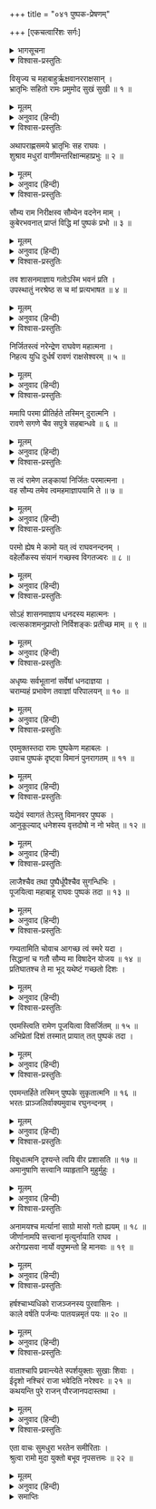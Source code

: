 +++
title = "०४१ पुष्पक-प्रेषणम्"

+++
[एकचत्वारिंशः सर्गः]



<details><summary>भागसूचना</summary>

41. कुबेरके भेजे हुए पुष्पकविमानका आना और श्रीरामसे पूजित एवं अनुगृहीत होकर अदृश्य हो जाना, भरतके द्वारा श्रीरामराज्यके विलक्षण प्रभावका वर्णन
</details>

<details open><summary>विश्वास-प्रस्तुतिः</summary>

विसृज्य च महाबाहुर्ऋक्षवानरराक्षसान् ।  
भ्रातृभिः सहितो रामः प्रमुमोद सुखं सुखी ॥ १ ॥
</details>

<details><summary>मूलम्</summary>

विसृज्य च महाबाहुर्ऋक्षवानरराक्षसान् ।  
भ्रातृभिः सहितो रामः प्रमुमोद सुखं सुखी ॥ १ ॥
</details>

<details><summary>अनुवाद (हिन्दी)</summary>

रीछों, वानरों और राक्षसोंको विदा करके भाइयोंसहित सुखस्वरूप महाबाहु श्रीराम सुख और आनन्दपूर्वक वहाँ रहने लगे ॥ १ ॥
</details>

<details open><summary>विश्वास-प्रस्तुतिः</summary>

अथापराह्णसमये भ्रातृभिः सह राघवः ।  
शुश्राव मधुरां वाणीमन्तरिक्षान्महाप्रभुः ॥ २ ॥
</details>

<details><summary>मूलम्</summary>

अथापराह्णसमये भ्रातृभिः सह राघवः ।  
शुश्राव मधुरां वाणीमन्तरिक्षान्महाप्रभुः ॥ २ ॥
</details>

<details><summary>अनुवाद (हिन्दी)</summary>

एक दिन अपराह्णकालमें (दोपहरके बाद) अपने भाइयोंके साथ बैठे हुए महाप्रभु श्रीरघुनाथजीने आकाशसे यह मधुर वाणी सुनी— ॥ २ ॥
</details>

<details open><summary>विश्वास-प्रस्तुतिः</summary>

सौम्य राम निरीक्षस्व सौम्येन वदनेन माम् ।  
कुबेरभवनात् प्राप्तं विद्धि मां पुष्पकं प्रभो ॥ ३ ॥
</details>

<details><summary>मूलम्</summary>

सौम्य राम निरीक्षस्व सौम्येन वदनेन माम् ।  
कुबेरभवनात् प्राप्तं विद्धि मां पुष्पकं प्रभो ॥ ३ ॥
</details>

<details><summary>अनुवाद (हिन्दी)</summary>

‘सौम्य श्रीराम! आप मेरी ओर प्रसन्नतापूर्ण मुखसे दृष्टिपात करनेकी कृपा करें । प्रभो! आपको विदित होना चाहिये कि मैं कुबेरके भवनसे लौटा हुआ पुष्पकविमान हूँ ॥ ३ ॥
</details>

<details open><summary>विश्वास-प्रस्तुतिः</summary>

तव शासनमाज्ञाय गतोऽस्मि भवनं प्रति ।  
उपस्थातुं नरश्रेष्ठ स च मां प्रत्यभाषत ॥ ४ ॥
</details>

<details><summary>मूलम्</summary>

तव शासनमाज्ञाय गतोऽस्मि भवनं प्रति ।  
उपस्थातुं नरश्रेष्ठ स च मां प्रत्यभाषत ॥ ४ ॥
</details>

<details><summary>अनुवाद (हिन्दी)</summary>

‘नरश्रेष्ठ! आपकी आज्ञा मानकर मैं कुबेरकी सेवाके लिये उनके भवनमें गया था; परंतु उन्होंने मुझसे कहा— ॥ ४ ॥
</details>

<details open><summary>विश्वास-प्रस्तुतिः</summary>

निर्जितस्त्वं नरेन्द्रेण राघवेण महात्मना ।  
निहत्य युधि दुर्धर्षं रावणं राक्षसेश्वरम् ॥ ५ ॥
</details>

<details><summary>मूलम्</summary>

निर्जितस्त्वं नरेन्द्रेण राघवेण महात्मना ।  
निहत्य युधि दुर्धर्षं रावणं राक्षसेश्वरम् ॥ ५ ॥
</details>

<details><summary>अनुवाद (हिन्दी)</summary>

‘विमान! महात्मा महाराज श्रीरामने युद्धमें दुर्धर्ष राक्षसराज रावणको मारकर तुम्हें जीता है ॥ ५ ॥
</details>

<details open><summary>विश्वास-प्रस्तुतिः</summary>

ममापि परमा प्रीतिर्हते तस्मिन् दुरात्मनि ।  
रावणे सगणे चैव सपुत्रे सहबान्धवे ॥ ६ ॥
</details>

<details><summary>मूलम्</summary>

ममापि परमा प्रीतिर्हते तस्मिन् दुरात्मनि ।  
रावणे सगणे चैव सपुत्रे सहबान्धवे ॥ ६ ॥
</details>

<details><summary>अनुवाद (हिन्दी)</summary>

‘पुत्रों, बन्धु-बान्धवों तथा सेवकगणोंसहित उस दुरात्मा रावणके मारे जानेसे मुझे भी बड़ी प्रसन्नता हुई है ॥ ६ ॥
</details>

<details open><summary>विश्वास-प्रस्तुतिः</summary>

स त्वं रामेण लङ्कायां निर्जितः परमात्मना ।  
वह सौम्य तमेव त्वमहमाज्ञापयामि ते ॥ ७ ॥
</details>

<details><summary>मूलम्</summary>

स त्वं रामेण लङ्कायां निर्जितः परमात्मना ।  
वह सौम्य तमेव त्वमहमाज्ञापयामि ते ॥ ७ ॥
</details>

<details><summary>अनुवाद (हिन्दी)</summary>

‘सौम्य! इस तरह परमात्मा श्रीरामने लङ्कामें रावणके साथ-साथ तुमको भी जीत लिया है; अतः मैं आज्ञा देता हूँ, तुम उन्हींकी सवारीमें रहो ॥ ७ ॥
</details>

<details open><summary>विश्वास-प्रस्तुतिः</summary>

परमो ह्येष मे कामो यत् त्वं राघवनन्दनम् ।  
वहेर्लोकस्य संयानं गच्छस्व विगतज्वरः ॥ ८ ॥
</details>

<details><summary>मूलम्</summary>

परमो ह्येष मे कामो यत् त्वं राघवनन्दनम् ।  
वहेर्लोकस्य संयानं गच्छस्व विगतज्वरः ॥ ८ ॥
</details>

<details><summary>अनुवाद (हिन्दी)</summary>

‘रघुकुलको आनन्दित करनेवाले श्रीराम सम्पूर्ण जगत् के आश्रय हैं । तुम उनकी सवारीके काम आओ—यह मेरी सबसे बड़ी कामना है । इसलिये तुम निश्चिन्त होकर जाओ’ ॥ ८ ॥
</details>

<details open><summary>विश्वास-प्रस्तुतिः</summary>

सोऽहं शासनमाज्ञाय धनदस्य महात्मनः ।  
त्वत्सकाशमनुप्राप्तो निर्विशङ्कः प्रतीच्छ माम् ॥ ९ ॥
</details>

<details><summary>मूलम्</summary>

सोऽहं शासनमाज्ञाय धनदस्य महात्मनः ।  
त्वत्सकाशमनुप्राप्तो निर्विशङ्कः प्रतीच्छ माम् ॥ ९ ॥
</details>

<details><summary>अनुवाद (हिन्दी)</summary>

‘इस प्रकार मैं महात्मा कुबेरकी आज्ञा पाकर ही आपके पास आया हूँ, अतः आप मुझे निःशङ्क होकर ग्रहण करें ॥ ९ ॥
</details>

<details open><summary>विश्वास-प्रस्तुतिः</summary>

अधृष्यः सर्वभूतानां सर्वेषां धनदाज्ञया ।  
चराम्यहं प्रभावेण तवाज्ञां परिपालयन् ॥ १० ॥
</details>

<details><summary>मूलम्</summary>

अधृष्यः सर्वभूतानां सर्वेषां धनदाज्ञया ।  
चराम्यहं प्रभावेण तवाज्ञां परिपालयन् ॥ १० ॥
</details>

<details><summary>अनुवाद (हिन्दी)</summary>

‘मैं सभी प्राणियोंके लिये अजेय हूँ और कुबेरकी आज्ञाके अनुसार मैं आपके आदेशका पालन करता हुआ अपने प्रभावसे समस्त लोकोंमें विचरण करूँगा’ ॥ १० ॥
</details>

<details open><summary>विश्वास-प्रस्तुतिः</summary>

एवमुक्तस्तदा रामः पुष्पकेण महाबलः ।  
उवाच पुष्पकं दृष्ट्वा विमानं पुनरागतम् ॥ ११ ॥
</details>

<details><summary>मूलम्</summary>

एवमुक्तस्तदा रामः पुष्पकेण महाबलः ।  
उवाच पुष्पकं दृष्ट्वा विमानं पुनरागतम् ॥ ११ ॥
</details>

<details><summary>अनुवाद (हिन्दी)</summary>

पुष्पकके ऐसा कहनेपर महाबली श्रीरामने उस विमानको पुनः आया देख उससे कहा— ॥ ११ ॥
</details>

<details open><summary>विश्वास-प्रस्तुतिः</summary>

यद्येवं स्वागतं तेऽस्तु विमानवर पुष्पक ।  
आनुकूल्याद् धनेशस्य वृत्तदोषो न नो भवेत् ॥ १२ ॥
</details>

<details><summary>मूलम्</summary>

यद्येवं स्वागतं तेऽस्तु विमानवर पुष्पक ।  
आनुकूल्याद् धनेशस्य वृत्तदोषो न नो भवेत् ॥ १२ ॥
</details>

<details><summary>अनुवाद (हिन्दी)</summary>

‘विमानराज पुष्पक! यदि ऐसी बात है तो मैं तुम्हारा स्वागत करता हूँ । कुबेरकी अनुकूलता होनेसे हमें मर्यादाभङ्गका दोष नहीं लगेगा’ ॥ १२ ॥
</details>

<details open><summary>विश्वास-प्रस्तुतिः</summary>

लाजैश्चैव तथा पुष्पैर्धूपैश्चैव सुगन्धिभिः ।  
पूजयित्वा महाबाहू राघवः पुष्पकं तदा ॥ १३ ॥
</details>

<details><summary>मूलम्</summary>

लाजैश्चैव तथा पुष्पैर्धूपैश्चैव सुगन्धिभिः ।  
पूजयित्वा महाबाहू राघवः पुष्पकं तदा ॥ १३ ॥
</details>

<details><summary>अनुवाद (हिन्दी)</summary>

ऐसा कहकर महाबाहु श्रीरामने लावा, फूल, धूप और चन्दन आदिके द्वारा पुष्पकका पूजन किया ॥ १३ ॥
</details>

<details open><summary>विश्वास-प्रस्तुतिः</summary>

गम्यतामिति चोवाच आगच्छ त्वं स्मरे यदा ।  
सिद्धानां च गतौ सौम्य मा विषादेन योजय ॥ १४ ॥  
प्रतिघातश्च ते मा भूद् यथेष्टं गच्छतो दिशः ।
</details>

<details><summary>मूलम्</summary>

गम्यतामिति चोवाच आगच्छ त्वं स्मरे यदा ।  
सिद्धानां च गतौ सौम्य मा विषादेन योजय ॥ १४ ॥  
प्रतिघातश्च ते मा भूद् यथेष्टं गच्छतो दिशः ।
</details>

<details><summary>अनुवाद (हिन्दी)</summary>

और कहा—‘अब तुम जाओ । जब मैं स्मरण करूँ, तब आ जाना । आकाशमें रहना और अपनेको मेरे वियोगसे दुःखी न होने देना (मैं यथासमय तुम्हारा उपयोग करता रहूँगा) । स्वेच्छासे सम्पूर्ण दिशाओंमें जाते समय तुम्हारी किसीसे टक्कर न हो अथवा तुम्हारी गति कहीं प्रतिहत न हो’ ॥ १४ १/२ ॥
</details>

<details open><summary>विश्वास-प्रस्तुतिः</summary>

एवमस्त्विति रामेण पूजयित्वा विसर्जितम् ॥ १५ ॥  
अभिप्रेतां दिशं तस्मात् प्रायात् तत् पुष्पकं तदा ।
</details>

<details><summary>मूलम्</summary>

एवमस्त्विति रामेण पूजयित्वा विसर्जितम् ॥ १५ ॥  
अभिप्रेतां दिशं तस्मात् प्रायात् तत् पुष्पकं तदा ।
</details>

<details><summary>अनुवाद (हिन्दी)</summary>

पुष्पकने ‘एवमस्तु’ कहकर उनकी आज्ञा शिरोधार्य कर ली । इस प्रकार श्रीरामने उसका पूजन करके जब उसे जानेकी आज्ञा दे दी, तब वह पुष्पक वहाँसे अपनी अभीष्ट दिशाको चला गया ॥ १५ १/२ ॥
</details>

<details open><summary>विश्वास-प्रस्तुतिः</summary>

एवमन्तर्हिते तस्मिन् पुष्पके सुकृतात्मनि ॥ १६ ॥  
भरतः प्राञ्जलिर्वाक्यमुवाच रघुनन्दनम् ।
</details>

<details><summary>मूलम्</summary>

एवमन्तर्हिते तस्मिन् पुष्पके सुकृतात्मनि ॥ १६ ॥  
भरतः प्राञ्जलिर्वाक्यमुवाच रघुनन्दनम् ।
</details>

<details><summary>अनुवाद (हिन्दी)</summary>

इस प्रकार पुण्यमय पुष्पकविमानके अदृश्य हो जानेपर भरतजीने हाथ जोड़कर श्रीरघुनाथजीसे कहा— ॥ १६ १/२ ॥
</details>

<details open><summary>विश्वास-प्रस्तुतिः</summary>

विबुधात्मनि दृश्यन्ते त्वयि वीर प्रशासति ॥ १७ ॥  
अमानुषाणि सत्त्वानि व्याहृतानि मुहुर्मुहुः ।
</details>

<details><summary>मूलम्</summary>

विबुधात्मनि दृश्यन्ते त्वयि वीर प्रशासति ॥ १७ ॥  
अमानुषाणि सत्त्वानि व्याहृतानि मुहुर्मुहुः ।
</details>

<details><summary>अनुवाद (हिन्दी)</summary>

‘वीरवर! आप देवस्वरूप हैं । इसीलिये आपके शासनकालमें मनुष्येतर प्राणी भी बारम्बार मनुष्योंके समान सम्भाषण करते देखे जाते हैं ॥ १७ १/२ ॥
</details>

<details open><summary>विश्वास-प्रस्तुतिः</summary>

अनामयश्च मर्त्यानां साग्रो मासो गतो ह्ययम् ॥ १८ ॥  
जीर्णानामपि सत्त्वानां मृत्युर्नायाति राघव ।  
अरोगप्रसवा नार्यो वपुष्मन्तो हि मानवाः ॥ १९ ॥
</details>

<details><summary>मूलम्</summary>

अनामयश्च मर्त्यानां साग्रो मासो गतो ह्ययम् ॥ १८ ॥  
जीर्णानामपि सत्त्वानां मृत्युर्नायाति राघव ।  
अरोगप्रसवा नार्यो वपुष्मन्तो हि मानवाः ॥ १९ ॥
</details>

<details><summary>अनुवाद (हिन्दी)</summary>

‘राघव! आपके राज्यपर अभिषिक्त हुए एक माससे अधिक हो गया, तबसे सभी लोग नीरोग दिखायी देते हैं । बूढ़े प्राणियोंके पास भी मृत्यु नहीं फटकती है । स्त्रियाँ बिना कष्ट सहे प्रसव करती हैं । सभी मनुष्योंके शरीर हृष्ट-पुष्ट दिखायी देते हैं ॥ १८-१९ ॥
</details>

<details open><summary>विश्वास-प्रस्तुतिः</summary>

हर्षश्चाभ्यधिको राजञ्जनस्य पुरवासिनः ।  
काले वर्षति पर्जन्यः पातयन्नमृतं पयः ॥ २० ॥
</details>

<details><summary>मूलम्</summary>

हर्षश्चाभ्यधिको राजञ्जनस्य पुरवासिनः ।  
काले वर्षति पर्जन्यः पातयन्नमृतं पयः ॥ २० ॥
</details>

<details><summary>अनुवाद (हिन्दी)</summary>

‘राजन्! पुरवासियोंमें बड़ा हर्ष छा रहा है । मेघ अमृतके समान जल गिराते हुए समयपर वर्षा करते हैं ॥ २० ॥
</details>

<details open><summary>विश्वास-प्रस्तुतिः</summary>

वाताश्चापि प्रवान्त्येते स्पर्शयुक्ताः सुखाः शिवाः ।  
ईदृशो नश्चिरं राजा भवेदिति नरेश्वरः ॥ २१ ॥  
कथयन्ति पुरे राजन् पौरजानपदास्तथा ।
</details>

<details><summary>मूलम्</summary>

वाताश्चापि प्रवान्त्येते स्पर्शयुक्ताः सुखाः शिवाः ।  
ईदृशो नश्चिरं राजा भवेदिति नरेश्वरः ॥ २१ ॥  
कथयन्ति पुरे राजन् पौरजानपदास्तथा ।
</details>

<details><summary>अनुवाद (हिन्दी)</summary>

‘हवा ऐसी चलती है कि इसका स्पर्श शीतल एवं सुखद जान पड़ता है । राजन्! नगर और जनपदके लोग इस पुरीमें कहते हैं कि हमारे लिये चिरकालतक ऐसे ही प्रभावशाली राजा रहें’ ॥ २१ १/२ ॥
</details>

<details open><summary>विश्वास-प्रस्तुतिः</summary>

एता वाचः सुमधुरा भरतेन समीरिताः ।  
श्रुत्वा रामो मुदा युक्तो बभूव नृपसत्तमः ॥ २२ ॥
</details>

<details><summary>मूलम्</summary>

एता वाचः सुमधुरा भरतेन समीरिताः ।  
श्रुत्वा रामो मुदा युक्तो बभूव नृपसत्तमः ॥ २२ ॥
</details>

<details><summary>अनुवाद (हिन्दी)</summary>

भरतकी कही हुई ये सुमधुर बातें सुनकर नृपश्रेष्ठ श्रीरामचन्द्रजी बड़े प्रसन्न हुए ॥ २२ ॥
</details>

<details><summary>समाप्तिः</summary>

इत्यार्षे श्रीमद्रामायणे वाल्मीकीये आदिकाव्ये उत्तरकाण्डे एकचत्वारिंशः सर्गः ॥ ४१ ॥  
इस प्रकार श्रीवाल्मीकिनिर्मित आर्षरामायण आदिकाव्यके उत्तरकाण्डमें इकतालीसवाँ सर्ग पूरा हुआ ॥ ४१ ॥
</details>

